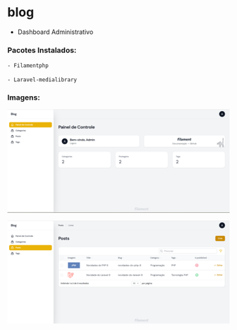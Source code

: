 # blog
 - Dashboard Administrativo

### Pacotes Instalados:

    - Filamentphp
    
    - Laravel-medialibrary
    
### Imagens:

![Dashboard](https://github.com/DCO20/blog/blob/main/dashboard01.png)

![Postagem](https://github.com/DCO20/blog/blob/main/dashboard02.png)
 
